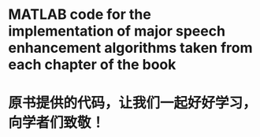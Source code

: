 # MATLAB code for the implementation of major speech enhancement algorithms taken from each chapter of the book

# 原书提供的代码，让我们一起好好学习，向学者们致敬！
